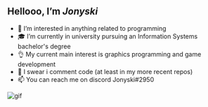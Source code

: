 ## Hellooo, I’m *Jonyski*

- 🧠 I’m interested in anything related to programming
- 🎓 I’m currently in university pursuing an Information Systems bachelor's degree 
- 👌 My current main interest is graphics programming and game development
- 💩 I swear i comment code (at least in my more recent repos)
- 📫 You can reach me on discord Jonyski#2950

![gif]([https://user-images.githubusercontent.com/83891138/181423757-97f732bc-844b-46c5-bd53-26b672d8f949.png](https://38.media.tumblr.com/e33333db93726d03149e78b4a3a237b4/tumblr_no2it9Cy4j1uscud7o1_500.gif))
